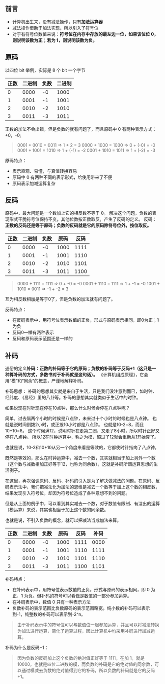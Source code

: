 ## 前言

- 计算机出生来，没有减法操作，只有**加法运算器**
- 减法操作借助于加法实现，所以引入了符号位
- 对于有符号位数值来说：**符号位在内存中存放的最左边一位，如果该位位 0，则说明该数为正；若为 1，则说明该数为负。**

## 原码

以四位 bit 举例，实际是 8 个 bit 一个字节

| 正数 | 二进制 | 负数 | 二进制 |
| ---- | ------ | ---- | ------ |
| 0    | 0000   | -0   | 1000   |
| 1    | 0001   | -1   | 1001   |
| 2    | 0010   | -2   | 1010   |
| 3    | 0011   | -3   | 1011   |

正数的加法不会出错，但是负数的就有问题了，而且原码中 0 有两种表示方式：+0，-0;

> 0001 + 0010 = 0011 => 1 + 2 = 3
> 0000 + 1000 = 1000 => 0 + (-0) = -0
> 0001 + 1001 = 1010 => 1 + (-1) = -2
> 0001 + 1010 = 1011 => 1 + (-2) = -3

原码特点：

- 表示直观、易懂，与真值转换容易
- 原码中 0 有两种不同的表示形式，给使用带来了不便
- 原码表示加减运算复杂

## 反码

原码中，最大问题是一个数加上它的相反数不等于 0。
解决这个问题，负数的表现形式干脆符号位保持不变，其他位数按正数取反，产生了反码的定义。
反码：**正数的反码还是等于原码；负数的反码就是它的原码除符号位外，按位取反。**

| 正数 | 二进制 | 负数 | 原码 | 反码 |
| ---- | ------ | ---- | ---- | ---- |
| 0    | 0000   | -0   | 1000 | 1111 |
| 1    | 0001   | -1   | 1001 | 1110 |
| 2    | 0010   | -2   | 1010 | 1101 |
| 3    | 0011   | -3   | 1011 | 1100 |

> 0000 + 1111 = 1111 => 0 + -0 = -0
> 0001 + 1110 = 1111 => 1 + -1 = -0
> 1001 + 1010 = 0011 => -1 + -2 = 3

互为相反数相加是等于0了，但是负数的加法就有问题了。

反码特点：
+ 在反码表示中，用符号位表示数值的正负，形式与原码表示相同，即0为正；1为负
+ 反码0一样有两种表示
+ 反码和原码表示范围还是一样的

## 补码
通俗的定义**补码：正数的补码等于它的原码；负数的补码等于反码+1（这只是一种算补码的方式，多数书对于补码就是这句话）。**
《计算机组成原理》，它会用“模”和“同余”的概念，严谨地解释补码。

补码思想：
补码的思想其实就是来自于生活，只是我们没注意到而已，如时钟、经纬度、《易经》里的八卦等。补码的思想其实就类似于生活中的时钟。

如果说现在时针现在停在10点钟，那么什么时候会停在八点钟呢？

简单，过去隔两个小时的时候是八点钟，未来过十个小时的时候也是八点钟。
也就是说时间倒拨2小时，或正拨10小时都是八点钟。
也就是10-2=8，而且10+10=8。
这个时候满12，说明时针在走第二圈，又走了8小时，所以时针正好又停在八点钟。
所以12在时钟运算中，称之为模，超过了12就会重新从1开始算了。

也就是说，10-2和10+10从另一个角度来看是等效的，它都使时针指向了八点钟。

既然是等效的，那么在时钟运算中，减去一个数，其实就相当于加上另外一个数（这个数与减数相加正好等于12，也称为同余数），这就是补码所谓运算思想的生活例子。

在这里，再次强调原码、反码、补码的引入是为了解决做减法的问题。在原码、反码表示法中，我们把减法化为加法的思维是减去一个数等于加上这个数的相反数，结果发现引入符号位，却因为符号位造成了各种意想不到的问题。

但是从上面的例子中，可以看到其实减去一个数，对于数值有限制、有溢出的运算（模运算）来说，其实也相当于加上这个数的同余数。

也就是说，不引入负数的概念，就可以把减法当成加法来算。

| 正数 | 二进制 | 负数 | 原码 | 反码 | 补码 |
| ---- | ------ | ---- | ---- | ---- | ---- |
| 0    | 0000   | -0   | 1000 | 1111 | 0000 |
| 1    | 0001   | -1   | 1001 | 1110 | 1111 |
| 2    | 0010   | -2   | 1010 | 1101 | 1110 |
| 3    | 0011   | -3   | 1011 | 1100 | 1101 |

补码特点：

- 在补码表示中，用符号位表示数值的正负，形式与原码的表示相同，即 0 为正，1 为负。但补码的符号可以看做是数值的一部分参加运算。
- 在补码表示中，数值 0 只有一种表示方法
- 负数补码的表示范围比负数原码的表示范围略宽。纯小数的补码可以表示到-1，纯整数的补码可以表示到-2^n。

> 由于补码表示中的符号位可以与数值位一起参加运算，并且可以将减法转换为加法进行运算，简化了运算过程，因此计算机中均采用补码进行加减运算。

补码为什么是反码+1：

> 因为负数的反码加上这个负数的绝对值正好等于 1111，在加 1，就是 10000，也就是四位二进数的模，而负数的补码是它的绝对值的同余数，可以通过模减去负数的绝对值得到它的补码，所以负数的补码就是它的反码+1。